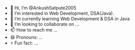 - 👋 Hi, I’m @AnkushSatpute2005
- 👀 I’m interested in Web Development, DSA(Java).
- 🌱 I’m currently learning Web Development & DSA in Java
- 💞️ I’m looking to collaborate on ...
- 📫 How to reach me ...
- 😄 Pronouns: ...
- ⚡ Fun fact: ...

<!---
AnkushSatpute2005/AnkushSatpute2005 is a ✨ special ✨ repository because its `README.md` (this file) appears on your GitHub profile.
You can click the Preview link to take a look at your changes.
--->
